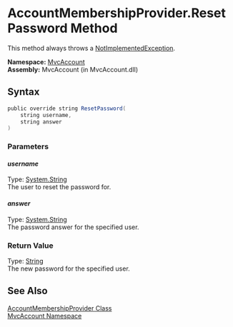 AccountMembershipProvider.ResetPassword Method
==============================================
This method always throws a [NotImplementedException][1].

**Namespace:** [MvcAccount][2]  
**Assembly:** MvcAccount (in MvcAccount.dll)

Syntax
------

```csharp
public override string ResetPassword(
	string username,
	string answer
)
```

### Parameters

#### *username*
Type: [System.String][3]  
The user to reset the password for.

#### *answer*
Type: [System.String][3]  
The password answer for the specified user.

### Return Value
Type: [String][3]  
The new password for the specified user.

See Also
--------
[AccountMembershipProvider Class][4]  
[MvcAccount Namespace][2]  

[1]: http://msdn.microsoft.com/en-us/library/6byb74h9
[2]: ../README.md
[3]: http://msdn.microsoft.com/en-us/library/s1wwdcbf
[4]: README.md